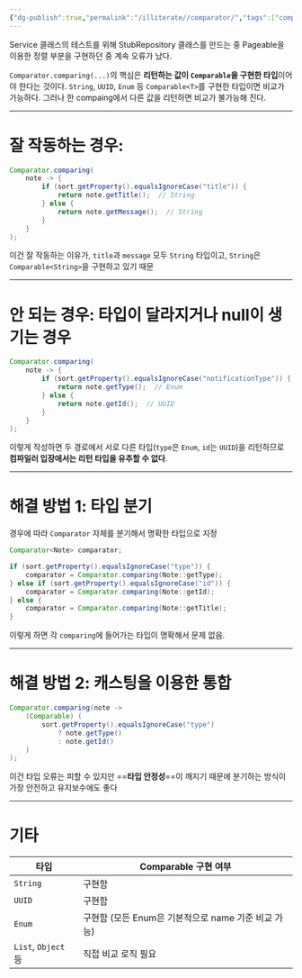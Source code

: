 ```yaml
---
{"dg-publish":true,"permalink":"/illiterate//comparator/","tags":["comparator"],"noteIcon":"","created":"2025-04-18T10:29:00","updated":"2025-04-18T10:30:03+09:00"}
---
```


Service 클래스의 테스트를 위해 StubRepository 클래스를 만드는 중 Pageable을 이용한 정렬 부분을 구현하던 중 계속 오류가 났다.

`Comparator.comparing(...)`의 핵심은 **리턴하는 값이 `Comparable`을 구현한 타입**이어야 한다는 것이다. `String`, `UUID`, `Enum` 등 `Comparable<T>`를 구현한 타입이면 비교가 가능하다.
그러나 한 compaing에서 다른 값을 리턴하면 비교가 불가능해 진다.

---

# 잘 작동하는 경우:

```java
Comparator.comparing(
    note -> {
        if (sort.getProperty().equalsIgnoreCase("title")) {
            return note.getTitle();  // String
        } else {
            return note.getMessage();  // String
        }
    }
);
```

이건 잘 작동하는 이유가, `title`과 `message` 모두 `String` 타입이고, `String`은 `Comparable<String>`을 구현하고 있기 때문

---

# 안 되는 경우: 타입이 달라지거나 null이 생기는 경우

```java
Comparator.comparing(
    note -> {
        if (sort.getProperty().equalsIgnoreCase("notificationType")) {
            return note.getType();  // Enum
        } else {
            return note.getId();  // UUID
        }
    }
);
```

이렇게 작성하면 두 경로에서 서로 다른 타입(`type`은 `Enum`, `id`는 `UUID`)을 리턴하므로 **컴파일러 입장에서는 리턴 타입을 유추할 수 없다**.

---

# 해결 방법 1: 타입 분기

경우에 따라 `Comparator` 자체를 분기해서 명확한 타입으로 지정

```java
Comparator<Note> comparator;

if (sort.getProperty().equalsIgnoreCase("type")) {
    comparator = Comparator.comparing(Note::getType);
} else if (sort.getProperty().equalsIgnoreCase("id")) {
    comparator = Comparator.comparing(Note::getId);
} else {
    comparator = Comparator.comparing(Note::getTitle);
}
```

이렇게 하면 각 `comparing`에 들어가는 타입이 명확해서 문제 없음.

---

# 해결 방법 2: 캐스팅을 이용한 통합

```java
Comparator.comparing(note -> 
    (Comparable) (
        sort.getProperty().equalsIgnoreCase("type")
            ? note.getType()
            : note.getId()
    )
);
```

이건 타입 오류는 피할 수 있지만 ==**타입 안정성**==이 깨지기 때문에 분기하는 방식이 가장 안전하고 유지보수에도 좋다

---

# 기타

| 타입                 | Comparable 구현 여부                   |
| ------------------ | ---------------------------------- |
| `String`           | 구현함                                |
| `UUID`             | 구현함                                |
| `Enum`             | 구현함 (모든 Enum은 기본적으로 name 기준 비교 가능) |
| `List`, `Object` 등 | 직접 비교 로직 필요                        |
